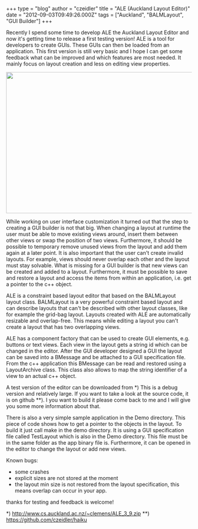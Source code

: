 +++
type = "blog"
author = "czeidler"
title = "ALE (Auckland Layout Editor)"
date = "2012-09-03T09:49:26.000Z"
tags = ["Auckland", "BALMLayout", "GUI Builder"]
+++

Recently I spend some time to develop ALE the Auckland Layout Editor and now it's getting time to release a first testing version! ALE is a tool for developers to create GUIs. These GUIs can then be loaded from an application. This first version is still very basic and I hope I can get some feedback what can be improved and which features are most needed. It mainly focus on layout creation and less on editing view properties.

<a href="https://www.haiku-os.org/files/ALEScreenShot.png" target="_blank"><img src="https://www.haiku-os.org/files/ALEScreenShot.png" width="600" height="383"></a>

While working on user interface customization it turned out that the step to creating a GUI builder is not that big. When changing a layout at runtime the user must be able to move existing views around, insert them between other views or swap the position of two views. Furthermore, it should be possible to temporary remove unused views from the layout and add them again at a later point. It is also important that the user can't create invalid layouts. For example, views should never overlap each other and the layout must stay solvable. What is missing for a GUI builder is that new views can be created and added to a layout. Furthermore, it must be possible to save and restore a layout and access the items from within an application, i.e. get a pointer to the c++ object.

ALE is a constraint based layout editor that based on the BALMLayout layout class. BALMLayout is a very powerful constraint based layout and can describe layouts that can't be described with other layout classes, like for example the grid-bag layout. Layouts created with ALE are automatically resizable and overlap-free. This means while editing a layout you can't create a layout that has two overlapping views. 

ALE has a component factory that can be used to create GUI elements, e.g. buttons or text views. Each view in the layout gets a string id which can be changed in the editor. After the GUI developer designed a GUI the layout can be saved into a BMessage and be attached to a GUI specification file. From the c++ application this BMessage can be read and restored using a LayoutArchive class. This class also allows to map the string identifier of a view to an actual c++ object.

A test version of the editor can be downloaded from *) This is a debug version and relatively large. If you want to take a look at the source code, it is on github **). I you want to build it please come back to me and I will give you some more information about that.

There is also a very simple sample application in the Demo directory. This piece of code shows how to get a pointer to the objects in the layout. To build it just call make in the demo directory. It is using a GUI specification file called TestLayout which is also in the Demo directory. This file must be in the same folder as the app binary file is. Furthermore, it can be opened in the editor to change the layout or add new views. 

Known bugs:
- some crashes
- explicit sizes are not stored at the moment
- the layout min size is not restored from the layout specification, this means overlap can occur in your app.

thanks for testing and feedback is welcome!


*)
http://www.cs.auckland.ac.nz/~clemens/ALE_3_9.zip
**)
https://github.com/czeidler/haiku